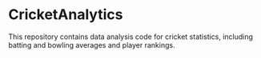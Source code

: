 # CricketAnalytics
This repository contains data analysis code for cricket statistics, including batting and bowling averages and player rankings.
